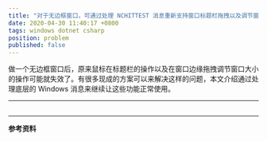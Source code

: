 ```yaml
---
title: "对于无边框窗口，可通过处理 NCHITTEST 消息重新支持窗口标题栏拖拽以及调节窗口大小"
date: 2020-04-30 11:40:17 +0800
tags: windows dotnet csharp
position: problem
published: false
---
```


做一个无边框窗口后，原来鼠标在标题栏的操作以及在窗口边缘拖拽调节窗口大小的操作可能就失效了。有很多现成的方案可以来解决这样的问题，本文介绍通过处理底层的 Windows 消息来继续让这些功能正常使用。

---

<div id="toc"></div>

## 

---

**参考资料**